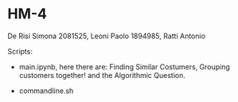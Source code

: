 # HM-4
De Risi Simona 2081525, Leoni Paolo 1894985, Ratti Antonio  

Scripts:

- main.ipynb, here there are: Finding Similar Costumers, Grouping customers together! and the Algorithmic Question.

- commandline.sh 
